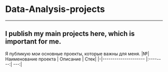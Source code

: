# Data-Analysis-projects
------------------------
I publish my main projects here, which is important for me.
-----------------------------------------------------------
Я публикую мои основные проекты, которые важны для меня.
|№| Наименование проекта | Описание | Стек|
|-|--------------------- |:--------:| ---:|
